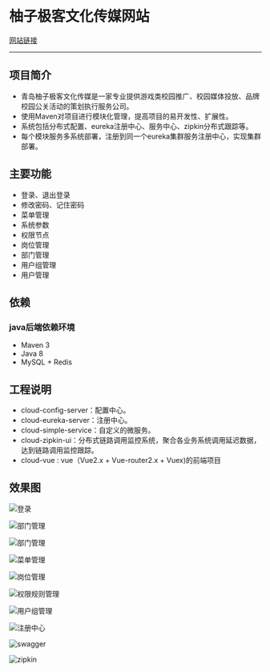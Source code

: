 
# 柚子极客文化传媒网站
[网站链接](http://www.qxiao.cn:8080/)

---

## 项目简介
* 青岛柚子极客文化传媒是一家专业提供游戏类校园推广、校园媒体投放、品牌校园公关活动的策划执行服务公司。
* 使用Maven对项目进行模块化管理，提高项目的易开发性、扩展性。
* 系统包括分布式配置、eureka注册中心、服务中心、zipkin分布式跟踪等。
* 每个模块服务多系统部署，注册到同一个eureka集群服务注册中心，实现集群部署。

## 主要功能
* 登录、退出登录
* 修改密码、记住密码
* 菜单管理
* 系统参数
* 权限节点
* 岗位管理
* 部门管理
* 用户组管理
* 用户管理

## 依赖
### java后端依赖环境
* Maven 3
* Java 8
* MySQL + Redis

## 工程说明
* cloud-config-server：配置中心。
* cloud-eureka-server：注册中心。
* cloud-simple-service：自定义的微服务。
* cloud-zipkin-ui：分布式链路调用监控系统，聚合各业务系统调用延迟数据，达到链路调用监控跟踪。
* cloud-vue : vue（Vue2.x + Vue-router2.x + Vuex)的前端项目

## 效果图
![登录](./pic/登录.png)

![部门管理](./pic/部门管理.png)

![部门管理](./pic/部门管理.png)

![菜单管理](./pic/菜单管理.png)

![岗位管理](./pic/岗位管理.png)

![权限规则管理](./pic/权限规则管理.png)

![用户组管理](./pic/用户组管理.png)

![注册中心](./pic/注册中心.png)

![swagger](./pic/swagger.png)

![zipkin](./pic/zipkin.png)




